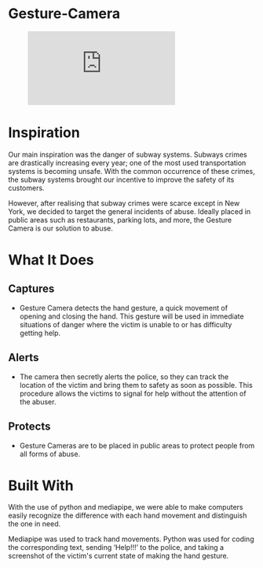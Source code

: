 # Gesture-Camera
<figure class="video_container">
  <iframe src="https://www.youtube.com/watch?v=huAwIiayP8k" frameborder="0" allowfullscreen="true"> 
</iframe>
</figure>

# Inspiration
Our main inspiration was the danger of subway systems. Subways crimes are drastically increasing every year; one of the most used transportation systems is becoming unsafe. With the common occurrence of these crimes, the subway systems brought our incentive to improve the safety of its customers.

However, after realising that subway crimes were scarce except in New York, we decided to target the general incidents of abuse. Ideally placed in public areas such as restaurants, parking lots, and more, the Gesture Camera is our solution to abuse.

# What It Does
## Captures
* Gesture Camera detects the hand gesture, a quick movement of opening and closing the hand. This gesture will be used in immediate situations of danger where the victim is unable to or has difficulty getting help.

## Alerts
* The camera then secretly alerts the police, so they can track the location of the victim and bring them to safety as soon as possible. This procedure allows the victims to signal for help without the attention of the abuser.

## Protects
* Gesture Cameras are to be placed in public areas to protect people from all forms of abuse.

# Built With
With the use of python and mediapipe, we were able to make computers easily recognize the difference with each hand movement and distinguish the one in need.

Mediapipe was used to track hand movements. Python was used for coding the corresponding text, sending ‘Help!!!’ to the police, and taking a screenshot of the victim's current state of making the hand gesture.
